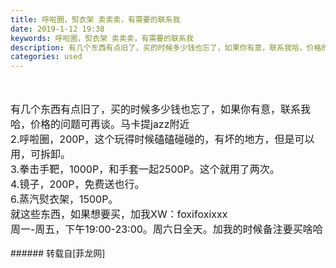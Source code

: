 ```yaml
---
title: 呼啦圈，熨衣架 卖卖卖，有需要的联系我
date: 2019-1-12 19:38
keywords: 呼啦圈，熨衣架 卖卖卖，有需要的联系我
description: 有几个东西有点旧了，买的时候多少钱也忘了，如果你有意，联系我哈，价格的问题可再谈。马卡提jazz附近2.呼啦圈，200P，这个玩得时候磕磕碰碰的，有坏的地方，但是可以用，可拆卸。3.拳击手靶，1000P，和手套一起2500P。这个就用了两次。4.镜子，200P，免费送也行。6.蒸汽熨衣架，1500P。就这些东西，如果想要买，加我XW：foxifoxixxx周一-周五，下午19:00-23:00。周六日全天。加我的时候备注要买啥哈 
categories: used
---
```

<td class="t_f" id="postmessage_2677942">

<br/>
<br/>
<font style="font-size:16px">有几个东西有点旧了，买的时候多少钱也忘了，如果你有意，联系我哈，价格的问题可再谈。马卡提jazz附近</font><br/>
<font style="font-size:16px">2.呼啦圈，200P，这个玩得时候磕磕碰碰的，有坏的地方，但是可以用，可拆卸。</font><br/>
<font style="font-size:16px">3.拳击手靶，1000P，和手套一起2500P。这个就用了两次。</font><br/>
<font style="font-size:16px">4.镜子，200P，免费送也行。</font><br/>
<font style="font-size:16px">6.蒸汽熨衣架，1500P。</font><br/>
<font style="font-size:16px">就这些东西，如果想要买，加我XW：foxifoxixxx</font><br/>
<font style="font-size:16px">周一-周五，下午19:00-23:00。周六日全天。加我的时候备注要买啥哈 </font><br/>
<br/>
</td>
###### 转载自[菲龙网]